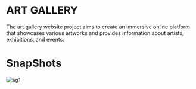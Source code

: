 # 
<h1>ART GALLERY</h1>
The art gallery website project aims to create an immersive online platform that showcases various artworks and provides information about artists, exhibitions, and events. 

# SnapShots 
![ag1](https://github.com/ganeshkashyap98/artgallery/assets/88205323/78824a38-8947-44c5-b742-f3e541d3c116)
